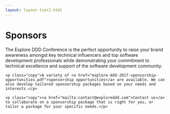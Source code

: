 ```yaml
---
layout: layout-tier2.html
---
```

<div class="container section page sponsors">
	<h1 class="section-header">Sponsors</h1>
	<p class="copy">The Explore DDD Conference is the perfect opportunity to raise your brand awareness amongst key technical influencers and top software development professionals while demonstrating your commitment to technical excellence and support of the software development community.</p>

	<p class="copy">A variety of <a href="explore-ddd-2017-sponsorship-opportunities.pdf">sponsorship opportunities</a> are available. We can also develop tailored sponsorship packages based on your needs and interests.</p>

	<p class="copy"><a href="mailto:contact@exploreddd.com">Contact us</a> to collaborate on a sponsorship package that is right for you, or tailor a package for your specific needs.</p>
</div>